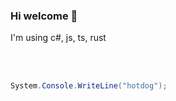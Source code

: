 ### Hi welcome 👋

<!--
**hotdogking2007/hotdogking2007** is a ✨ _special_ ✨ repository because its `README.md` (this file) appears on your GitHub profile.

Here are some ideas to get you started:

- 🔭 I’m currently working on ...
- 🌱 I’m currently learning ...
- 👯 I’m looking to collaborate on ...
- 🤔 I’m looking for help with ...
- 💬 Ask me about ...
- 📫 How to reach me: ...
- 😄 Pronouns: ...
- ⚡ Fun fact: ...
-->
<p>I'm using c#, js, ts, rust</p>

<br>
​ <a href="https://docs.microsoft.com/en-us/dotnet/csharp/"><img src="https://img.shields.io/badge/-CSharp-a300b5?style=flat&logo=csharp"/></a>
 <a href="https://www.rust-lang.org/"><img src="https://img.shields.io/badge/-Rust-141414?style=flat&logo=rust"/></a> 
​ <a href="https://en.wikipedia.org/wiki/JavaScript"><img src="https://img.shields.io/badge/-JavaScript-e6e600?style=flat&logo=javascript"/></a>
<br>

```cs
System.Console.WriteLine("hotdog");
```
